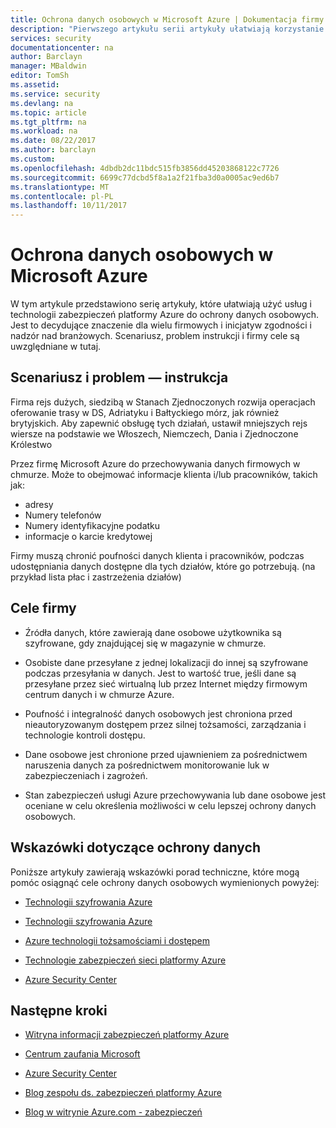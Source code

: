```yaml
---
title: Ochrona danych osobowych w Microsoft Azure | Dokumentacja firmy Microsoft
description: "Pierwszego artykułu serii artykuły ułatwiają korzystanie z platformy Azure do ochrony danych osobowych"
services: security
documentationcenter: na
author: Barclayn
manager: MBaldwin
editor: TomSh
ms.assetid: 
ms.service: security
ms.devlang: na
ms.topic: article
ms.tgt_pltfrm: na
ms.workload: na
ms.date: 08/22/2017
ms.author: barclayn
ms.custom: 
ms.openlocfilehash: 4dbdb2dc11bdc515fb3856dd45203868122c7726
ms.sourcegitcommit: 6699c77dcbd5f8a1a2f21fba3d0a0005ac9ed6b7
ms.translationtype: MT
ms.contentlocale: pl-PL
ms.lasthandoff: 10/11/2017
---
```

# <a name="protect-personal-data-in-microsoft-azure"></a>Ochrona danych osobowych w Microsoft Azure

W tym artykule przedstawiono serię artykuły, które ułatwiają użyć usług i technologii zabezpieczeń platformy Azure do ochrony danych osobowych. Jest to decydujące znaczenie dla wielu firmowych i inicjatyw zgodności i nadzór nad branżowych. Scenariusz, problem instrukcji i firmy cele są uwzględniane w tutaj.

## <a name="scenario-and-problem-statement"></a>Scenariusz i problem — instrukcja

Firma rejs dużych, siedzibą w Stanach Zjednoczonych rozwija operacjach oferowanie trasy w DS, Adriatyku i Bałtyckiego mórz, jak również brytyjskich. Aby zapewnić obsługę tych działań, ustawił mniejszych rejs wiersze na podstawie we Włoszech, Niemczech, Dania i Zjednoczone Królestwo

Przez firmę Microsoft Azure do przechowywania danych firmowych w chmurze. Może to obejmować informacje klienta i/lub pracowników, takich jak:

- adresy
- Numery telefonów
- Numery identyfikacyjne podatku
- informacje o karcie kredytowej

Firmy muszą chronić poufności danych klienta i pracowników, podczas udostępniania danych dostępne dla tych działów, które go potrzebują. (na przykład lista płac i zastrzeżenia działów)

## <a name="company-goals"></a>Cele firmy 

- Źródła danych, które zawierają dane osobowe użytkownika są szyfrowane, gdy znajdującej się w magazynie w chmurze.

- Osobiste dane przesyłane z jednej lokalizacji do innej są szyfrowane podczas przesyłania w danych. Jest to wartość true, jeśli dane są przesyłane przez sieć wirtualną lub przez Internet między firmowym centrum danych i w chmurze Azure.

- Poufność i integralność danych osobowych jest chroniona przed nieautoryzowanym dostępem przez silnej tożsamości, zarządzania i technologie kontroli dostępu.

- Dane osobowe jest chronione przed ujawnieniem za pośrednictwem naruszenia danych za pośrednictwem monitorowanie luk w zabezpieczeniach i zagrożeń.

- Stan zabezpieczeń usługi Azure przechowywania lub dane osobowe jest oceniane w celu określenia możliwości w celu lepszej ochrony danych osobowych.

## <a name="data-protection-guidance"></a>Wskazówki dotyczące ochrony danych

Poniższe artykuły zawierają wskazówki porad techniczne, które mogą pomóc osiągnąć cele ochrony danych osobowych wymienionych powyżej:

- [Technologii szyfrowania Azure](protect-personal-data-at-rest.md)

- [Technologii szyfrowania Azure](protect-personal-data-in-transit-encryption.md)

- [Azure technologii tożsamościami i dostępem](protect-personal-data-identity-access-controls.md)

- [Technologie zabezpieczeń sieci platformy Azure](protect-personal-data-network-security.md)

- [Azure Security Center](protect-personal-data-azure-security-center.md)



## <a name="next-steps"></a>Następne kroki

- [Witryna informacji zabezpieczeń platformy Azure](https://aka.ms/AzureSecInfo)

- [Centrum zaufania Microsoft](https://www.microsoft.com/TrustCenter/default.aspx)

- [Azure Security Center](https://azure.microsoft.com/services/security-center/)

- [Blog zespołu ds. zabezpieczeń platformy Azure](https://www.azuresecurityorg)

- [Blog w witrynie Azure.com - zabezpieczeń](https://azure.microsoft.com/blog/topics/security/)
